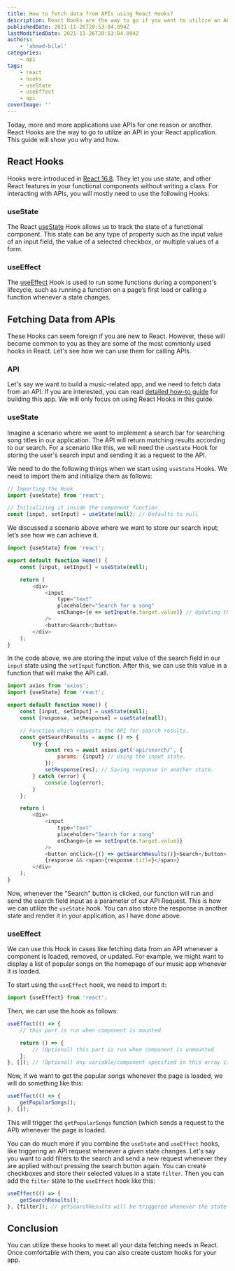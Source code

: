 ```yaml
---
title: How to fetch data from APIs using React Hooks?
description: React Hooks are the way to go if you want to utilize an API in your React application. This guide will demonstrate how to use them for calling APIs in React.
publishedDate: 2021-11-26T20:53:04.094Z
lastModifiedDate: 2021-11-26T20:53:04.094Z
authors:
    - 'ahmad-bilal'
categories:
    - api
tags:
    - react
    - hooks
    - useState
    - useEffect
    - api
coverImage: ''
---
```


<Lead>
	Today, more and more applications use APIs for one reason or another. React
	Hooks are the way to go to utilize an API in your React application. This
	guide will show you why and how.
</Lead>

## React Hooks

Hooks were introduced in [React 16.8](https://github.com/facebook/react/blob/main/CHANGELOG.md#1680-february-6-2019). They let you use state, and other React features in your functional components without writing a class. For interacting with APIs, you will mostly need to use the following Hooks:

### useState

The React [useState](https://reactjs.org/docs/hooks-reference.html#usestate) Hook allows us to track the state of a functional component. This state can be any type of property such as the input value of an input field, the value of a selected checkbox, or multiple values of a form.

### useEffect

The [useEffect](https://reactjs.org/docs/hooks-reference.html#useeffect) Hook is used to run some functions during a component's lifecycle, such as running a function on a page’s first load or calling a function whenever a state changes.

## Fetching Data from APIs

These Hooks can seem foreign if you are new to React. However, these will become common to you as they are some of the most commonly used hooks in React. Let's see how we can use them for calling APIs.

### API

Let's say we want to build a music-related app, and we need to fetch data from an API. If you are interested, you can read [detailed how-to guide](https://rapidapi.com/guides/build-music-app) for building this app. We will only focus on using React Hooks in this guide.

### useState

Imagine a scenario where we want to implement a search bar for searching song titles in our application. The API will return matching results according to our search. For a scenario like this, we will need the `useState` Hook for storing the user's search input and sending it as a request to the API.

We need to do the following things when we start using `useState` Hooks. We need to import them and initialize them as follows:

```js
// Importing the Hook
import {useState} from 'react';

// Initializing it inside the component function
const [input, setInput] = useState(null); // Defaults to null
```

We discussed a scenario above where we want to store our search input; let’s see how we can achieve it.

```js
import {useState} from 'react';

export default function Home() {
	const [input, setInput] = useState(null);

	return (
		<div>
			<input
				type="text"
				placeholder="Search for a song"
				onChange={e => setInput(e.target.value)} // Updating the state with input field value.
			/>
			<button>Search</button>
		</div>
	);
}
```

In the code above, we are storing the input value of the search field in our `input` state using the `setInput` function. After this, we can use this value in a function that will make the API call.

```js
import axios from 'axios';
import {useState} from 'react';

export default function Home() {
	const [input, setInput] = useState(null);
	const [response, setResponse] = useState(null);

	// Function which requests the API for search results.
	const getSearchResults = async () => {
		try {
			const res = await axios.get('api/search/', {
				params: {input} // Using the input state.
			});
			setResponse(res); // Saving response in another state.
		} catch (error) {
			console.log(error);
		}
	};

	return (
		<div>
			<input
				type="text"
				placeholder="Search for a song"
				onChange={e => setInput(e.target.value)}
			/>
			<button onClick={() => getSearchResults()}>Search</button>
			{response && <span>{response.title}</span>}
		</div>
	);
}
```

Now, whenever the "Search" button is clicked, our function will run and send the search field input as a parameter of our API Request. This is how we can utilize the `useState` hook. You can also store the response in another state and render it in your application, as I have done above.

### useEffect

We can use this Hook in cases like fetching data from an API whenever a component is loaded, removed, or updated. For example, we might want to display a list of popular songs on the homepage of our music app whenever it is loaded.

To start using the `useEffect` hook, we need to import it:

```js
import {useEffect} from 'react';
```

Then, we can use the hook as follows:

```js
useEffect(() => {
	// this part is run when component is mounted

	return () => {
		// (Optional) this part is run when component is unmounted
	};
}, []); // (Optional) any variable/component specified in this array is monitored. If it changes, the logic in the mounted part will be executed
```

Now, if we want to get the popular songs whenever the page is loaded, we will do something like this:

```js
useEffect(() => {
	getPopularSongs();
}, []);
```

This will trigger the `getPopularSongs` function (which sends a request to the API) whenever the page is loaded.

You can do much more if you combine the `useState` and `useEffect` hooks, like triggering an API request whenever a given state changes. Let's say you want to add filters to the search and send a new request whenever they are applied without pressing the search button again. You can create checkboxes and store their selected values in a state `filter`. Then you can add the `filter` state to the `useEffect` hook like this:

```js
useEffect(() => {
	getSearchResults();
}, [filter]); // getSearchResults will be triggered whenever the state "filter" changes.
```

## Conclusion

You can utilize these hooks to meet all your data fetching needs in React. Once comfortable with them, you can also create custom hooks for your app.
